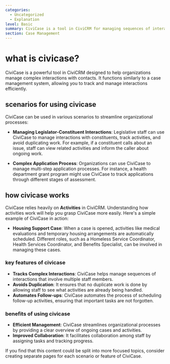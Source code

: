 ```yaml
---
categories:
  - Uncategorized
  - Explanation
level: Basic
summary: CiviCase is a tool in CiviCRM for managing sequences of interactions between your organization and contacts, similar to a case management system.
section: Case Management
---
```


# what is civicase?
CiviCase is a powerful tool in CiviCRM designed to help organizations manage complex interactions with contacts. It functions similarly to a case management system, allowing you to track and manage interactions efficiently.

## scenarios for using civicase
CiviCase can be used in various scenarios to streamline organizational processes:

- **Managing Legislator-Constituent Interactions**: Legislative staff can use CiviCase to manage interactions with constituents, track activities, and avoid duplicating work. For example, if a constituent calls about an issue, staff can view related activities and inform the caller about ongoing work.
  
- **Complex Application Process**: Organizations can use CiviCase to manage multi-step application processes. For instance, a health department grant program might use CiviCase to track applications through different stages of assessment.

## how civicase works
CiviCase relies heavily on **Activities** in CiviCRM. Understanding how activities work will help you grasp CiviCase more easily. Here's a simple example of CiviCase in action:

- **Housing Support Case**: When a case is opened, activities like medical evaluations and temporary housing arrangements are automatically scheduled. Different roles, such as a Homeless Service Coordinator, Health Services Coordinator, and Benefits Specialist, can be involved in managing these cases.

### key features of civicase
- **Tracks Complex Interactions**: CiviCase helps manage sequences of interactions that involve multiple staff members.
- **Avoids Duplication**: It ensures that no duplicate work is done by allowing staff to see what activities are already being handled.
- **Automates Follow-ups**: CiviCase automates the process of scheduling follow-up activities, ensuring that important tasks are not forgotten.

### benefits of using civicase
- **Efficient Management**: CiviCase streamlines organizational processes by providing a clear overview of ongoing cases and activities.
- **Improved Collaboration**: It facilitates collaboration among staff by assigning tasks and tracking progress.

If you find that this content could be split into more focused topics, consider creating separate pages for each scenario or feature of CiviCase.
